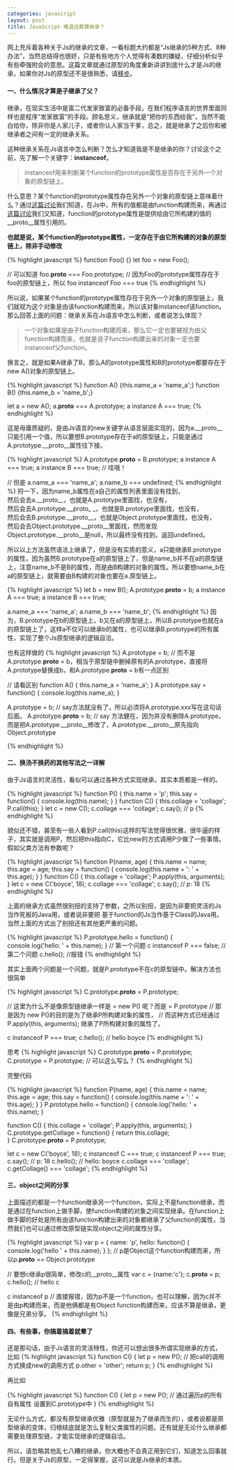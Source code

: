```yaml
---
categories: javascript
layout: post
title: JavaScript-难道这都算继承？
---
```


网上充斥着各种关于Js的继承的文章，一看标题大约都是“Js继承的5种方式、8种办法”，当然总结得也很好，只是有些地方个人觉得有凑数的嫌疑，仔细分析似乎有些牵强附会的意思。这篇文章就通过原型的角度重新讲讲到底什么才是Js的继承，如果你对Js的原型还不是很熟悉，请[移步](/javascript/2016/09/07/javascript_prototype/)。

#### 一、什么情况才算是子继承了父？
继承，在现实生活中是富二代发家致富的必备手段，在我们程序语言的世界里面同样也是程序“发家致富”的手段。顾名思义，继承就是“把你的东西给我”，当然不能白给你，除非你是人家儿子，或者你认人家当干爹，总之，就是继承了之后你和被继承者之间有一定的继承关系。    

这种继承关系在Js语言中怎么判断？怎么才知道我是不是继承的你？讨论这个之前，先了解一个关键字：**instanceof**。    

> instanceof用来判断某个function的prototype属性是否存在于另外一个对象的原型链上。

什么意思？某个function的prototype属性存在另外一个对象的原型链上意味着什么？通过[这篇讨论](/javascript/2016/09/08/javascript_value/)我们知道，在Js中，所有的值都是由function构建而来，再通过[这篇讨论](/javascript/2016/09/07/javascript_prototype/)我们又知道，function的prototype属性是提供给由它所构建的值的__proto__属性引用的。    

**也就是说，某个function的prototype属性，一定存在于由它所构建的对象的原型链上，除非手动修改**

{% highlight javascript %}
function Foo() {}
let foo = new Foo();

// 可以知道
foo.__proto__ === Foo.prototype; 
// 因为Foo的prototype属性存在于foo的原型链上，所以
foo instanceof Foo  === true
{% endhighlight %}

所以说，如果某个function的prototype属性存在于另外一个对象的原型链上，我们就视为这个对象是由该function构建而来，所以该对象instanceof该function。那么回答上面的问题：继承关系在Js语言中怎么判断，或者说怎么体现？

> 一个对象如果是由子function构建而来，那么它一定也要被视为由父function构建而来，也就是说子function构建出来的对象一定也要 instanceof父function。

换言之，就是如果A继承了B，那么A的prototype属性和B的prototype都要存在于new A()对象的原型链上。

{% highlight javascript %}
function A() {this.name_a = 'name_a';}
function B() {this.name_b = 'name_b';}

let a = new A();
a.__proto__ === A.prototype;
a instance A === true;
{% endhighlight %}

这是毋庸质疑的，是由Js语言的new关键字从语言层面实现的，因为a.__proto__只能引用一个值，所以要想B.prototype存在于a的原型链上，只能是通过A.prototype.__proto__属性往下接。

{% highlight javascript %}
A.prototype.__proto__ = B.prototype;
a instance A === true;
a instance B === true; // 哇哦！

// 但是
a.name_a === 'name_a';
a.name_b === undefined; 
{% endhighlight %}
捋一下，因为name_b属性在a自己的属性列表里面没有找到，    
然后会去a.\_\_proto\_\_，也就是A.prototype里面找，也没有，    
然后会去A.prototype.\_\_proto\_
\_，也就是B.prototype里面找，也没有，    
然后会去B.prototype.\_\_proto\_\_，也就是Object.prototype里面找，也没有，    
然后会去Object.prototype.\_\_proto\_\_里面找，然而发现Object.prototype.\_\_proto\_\_是null，所以最终没有找到，返回undefined。  

所以以上方法虽然语法上继承了，但是没有实质的意义，a只能继承B.prototype的属性，因为虽然B.prototype在a的原型链上了，但是name_b并不在a的原型链上，注意name_b不是B的属性，而是由B构建的对象的属性。所以要想name_b在a的原型链上，就需要由B构建的对象也要在a.原型链上。

{% highlight javascript %}
let b = new B();
A.prototype.__proto__ = b;
a instance A === true;
a instance B === true;

a.name_a === 'name_a';
a.name_b === 'name_b'; 
{% endhighlight %}
因为，B.prototype在b的原型链上，b又在a的原型链上，所以B.prototype也就在a的原型链上了，这样a不仅可以继承b的属性，也可以继承B.prototype的所有属性，实现了整个Js原型继承的逻辑自洽。

也有这样做的
{% highlight javascript %}
A.prototype = b; // 而不是A.prototype.__proto__ = b，相当于原型链中删掉原有的A.prototype，直接将A.prototype替换成b，和A.prototype.__proto__ = b有一点区别

// 请看区别
function A() {
   this.name_a = 'name_a';
}
A.prototype.say = function() {
    console.log(this.name_a);
}

A.prototype = b; // say方法就没有了，所以必须将A.prototype.xxx写在这句话后面。
A.prototype.__proto__ = b; // say 方法健在，因为并没有删除A.prototype，而是把A.prototype.__proto__修改了，A.prototype.__proto__原先指向Object.prototype

{% endhighlight %}

#### 二、换汤不换药的其他写法之一详解
由于Js语言的灵活性，看似可以通过各种方式实现继承，其实本质都是一样的。

{% highlight javascript %}
function P() {
    this.name = 'p';
    this.say = function() {
        console.log(this.name);
    }
}
function C() {
    this.collage = 'collage';
    P.call(this);
}
let c = new C();
c.collage === 'collage';
c.say(); // p
{% endhighlight %}

貌似还不错，甚至有一些人看到P.call(this)这样的写法觉得很优雅，很牛逼的样子，其实就是调用P，然后把this指向C，它比new的方式调用P少做了一些事情。假如父类方法有参数呢？

{% highlight javascript %}
function P(name, age) {
    this.name = name;
    this.age = age;
    this.say = function() {
        console.log(this.name + ': ' + this.age);
    }
}
function C() {
    this.collage = 'collage';
    P.apply(this, arguments);
}
let c = new C('boyce', 18);
c.collage === 'collage';
c.say(); // p: 18
{% endhighlight %}

上面的继承方式虽然很别扭的支持了参数，之所以别扭，是因为非要把灵活的Js当作死板的Java用，或者说非要把
基于function的Js当作基于Class的Java用。当然上面的方式出了别扭还有其他更严重的问题。

{% highlight javascript %}
P.prototype.hello = function() {
    console.log('hello: ' + this.name);
}
// 第一个问题
c instanceof P === false;
// 第二个问题
c.hello(); //报错
{% endhighlight %}

其实上面两个问题是一个问题，就是P.prototype不在c的原型链中。解决方法也很简单

{% highlight javascript %}
C.prototype.__proto__ = P.prototype;

// 这里为什么不是像原型链继承一样是 = new P() 呢？而是 = P.prototype
// 那是因为 new P()的目的是为了继承P所构建对象的属性，
// 而这种方式已经通过P.apply(this, arguments); 继承了P所构建对象的属性了。

c instanceof P === true;
c.hello(); // hello boyce
{% endhighlight %}

思考
{% highlight javascript %}
C.prototype.__proto__ = P.prototype;
C.prototype = P.prototype; // 可以这么写么？
{% endhighlight %}

完整代码

{% highlight javascript %}
function P(name, age) {
    this.name = name;
    this.age = age;
    this.say = function() {
        console.log(this.name + ': ' + this.age);
    }
}
P.prototype.hello = function() {
    console.log('hello: ' + this.name);
}

function C() {
    this.collage = 'collage';
    P.apply(this, arguments);
}
C.prototype.getCollage = function() {
    return this.collage;    
}
C.prototype.__proto__ = P.prototype;

let c = new C('boyce', 18);
c instanceof C === true;
c instanceof P === true;
c.say(); // p: 18
c.hello(); // hello: boyce
c.collage === 'collage';
c.getCollage() === 'collage';
{% endhighlight %}

#### 三、object之间的分享
上面描述的都是一个function继承另一个function，实际上不是function继承，而是通过在function上做手脚，使function构建的对象之间实现继承。在function上做手脚的好处是所有由该function构建出来的对象都继承了父function的属性，当然我们也可以通过修改原型链实现object之间的属性分享。

{% highlight javascript %}
var p = {
    name: 'p', 
    hello: function() {
        console.log('hello ' + this.name);
    }
}; 
// p是Object这个function构建而来，所以p.__proto__ == Object.prototype

// 要想c继承p很简单，修改c的__proto__属性
var c = {name:'c'}; 
c.__proto__ = p;
c.hello(); // hello c

c instanceof p 
// 直接报错，因为p不是一个function，也可以理解，因为c并不是由p构建而来，而是他俩都是有Object function构建而来，应该不算是继承，更像是兄弟分享。
{% endhighlight %}

#### 四、有些事，你搞着搞着就晕了
还是那句话，由于Js语言的灵活特性，你还可以想出很多所谓实现继承的方式，比如
{% highlight javascript %}
function C() {
    let p = new P(); // 把call的调用方式换成new的调用方式
    p.other = 'other';
    return p;
}
{% endhighlight %}

再比如

{% highlight javascript %}
function C() {
    let p = new P(); 
    // 通过遍历p的所有自有属性 设置到C.prototype中
}
{% endhighlight %}

无论什么方式，都没有原型继承优雅（原型就是为了继承而生的），或者说都是原型继承的变体，归根结底就是怎么复制父类属性的问题。还有就是无论什么继承都需要处理原型链，才能实现继承的逻辑自洽。    

所以，请忽略其他乱七八糟的继承，你大概也不会真正用到它们，知道怎么回事就行。但是关于Js的原型，一定得掌握，这可以说是Js继承的本质。












